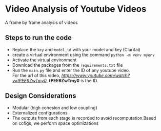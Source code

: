 # Video Analysis of Youtube Videos
A frame by frame analysis of videos

## Steps to run the code

- Replace the ```key``` and ```model_id``` with your model and key (Clarifai)
- create a virtual environment using the command ```python -m venv myenv```
- Activate the virtual environment
- Download the packages from the ```requirements.txt``` file
- Run the ```main.py``` file and enter the ID of any youtube video.
<br>For the url of this video, *https://www.youtube.com/watch?v=tPEE9ZwTmy0*, **tPEE9ZwTmy0** is the ID.

## Design Considerations

 - Modular (high cohesion and low coupling)
 - Externalized configurations
 - The outputs from each stage is recorded to avoid recomputation.Based on cofigs, we perform space optimizations
